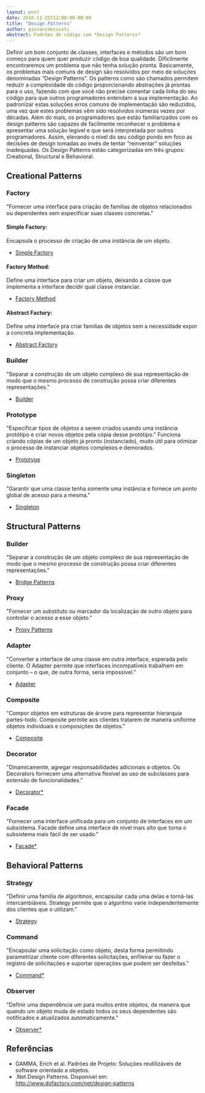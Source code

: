 ```yaml
---
layout: post
date: 2016-11-25T12:00:00-00:00
title: "Design Patterns"
author: giovanidecusati
abstract: Padrões de código com *Design Patterns*
---
```

Definir um bom conjunto de classes, interfaces e métodos são um bom começo para quem quer produzir código de boa qualidade. Dificilmente encontraremos um problema que não tenha solução pronta. Basicamente, os problemas mais comuns de design são resolvidos por meio de soluções denominadas “Design Patterns”. Os patterns como são chamados permitem reduzir a complexidade do código proporcionando abstrações já prontas para o uso, fazendo com que você não precise comentar cada linha do seu código para que outros programadores entendam a sua implementação. Ao padronizar estas soluções erros comuns de implementação são reduzidos, uma vez que estes problemas vêm sido resolvidos inúmeras vezes por décadas. Além do mais, os programadores que estão familiarizados com os design patterns são capazes de facilmente reconhecer o problema e apresentar uma solução legível e que será interpretada por outros programadores. Assim, elevando o nível do seu código pondo em foco as decisões de design tomadas ao invés de tentar “reinventar” soluções inadequadas. Os Design Patterns estão categorizadas em três grupos: Creational, Structural e Behavioral.

## Creational Patterns
### Factory
"Fornecer uma interface para criação de famílias de objetos relacionados ou dependentes sem especificar suas classes concretas."
#### Simple Factory: 
Encapsula o processo de criação de uma instância de um objeto.
* <a href="https://github.com/fabriciorissetto/design-patterns-examples/1. Creational Patterns/Simple Factory">Simple Factory</a>
#### Factory Method: 
Define uma interface para criar um objeto, deixando a classe que implementa a interface decidir qual classe instanciar.
* <a href="https://github.com/fabriciorissetto/design-patterns-examples/1. Creational Patterns/Factory Method">Factory Method</a>
#### Abstract Factory: 
Define uma interface pra criar familias de objetos sem a necessidade expor a concreta implementação. 
* <a href="https://github.com/fabriciorissetto/design-patterns-examples/1. Creational Patterns/Abstract Factory">Abstract Factory</a>

### Builder
"Separar a construção de um objeto complexo de sua representação de modo que o mesmo processo de construção possa criar diferentes representações."
* <a href="https://github.com/fabriciorissetto/design-patterns-examples/1. Creational Patterns/Builder Pattern">Builder</a>

### Prototype
"Especificar tipos de objetos a serem criados usando uma instância protótipo e criar novos objetos pela cópia desse protótipo."
Funciona criando cópias de um objeto já pronto (instanciado), muito útil para otimizar o processo de instanciar objetos complexos e demorados.  
* <a href="https://github.com/fabriciorissetto/design-patterns-examples/1. Creational Patterns/Prototype Pattern">Prototype</a>

### Singleton
"Garantir que uma classe tenha somente uma instância e fornece um ponto global de acesso para a mesma." 
* <a href="https://github.com/fabriciorissetto/design-patterns-examples/1. Creational Patterns/Singleton Pattern">Singleton</a>

## Structural Patterns
### Builder
"Separar a construção de um objeto complexo de sua representação de modo que o mesmo processo de construção possa criar diferentes representações."
* <a href="https://github.com/fabriciorissetto/design-patterns-examples/2. Structural Patterns/Bridge Pattern">Bridge Patterns</a>

### Proxy
"Fornecer um substituto ou marcador da localização de outro objeto para controlar o acesso a esse objeto."
* <a href="https://github.com/fabriciorissetto/design-patterns-examples/2. Structural Patterns/Proxy Pattern">Proxy Patterns</a>

### Adapter
"Converter a interface de uma classe em outra interface, esperada pelo cliente. O Adapter permite que interfaces incompatíveis trabalhem em conjunto – o que, de outra forma, seria impossível."
 * <a href="https://github.com/fabriciorissetto/design-patterns-examples/2. Structural Patterns/Adapter">Adapter</a>

### Composite
“Compor objetos em estruturas de árvore para representar hierarquia partes-todo. Composite permite aos clientes tratarem de maneira uniforme objetos individuais e composições de objetos.”
 * <a href="http://www.codeproject.com/Articles/185797/Composite-Design-Pattern">Composite</a>

### Decorator
"Dinamicamente, agregar responsabilidades adicionais a objetos. Os Decorators fornecem uma alternativa flexível ao uso de subclasses para extensão de funcionalidades."
 * <a href="http://www.dofactory.com/net/decorator-design-pattern">Decorator*</a>

### Facade
"Fornecer uma interface unificada para um conjunto de interfaces em um subsistema. Facade define uma interface de nível mais alto que torna o subsistema mais fácil de ser usado."
 * <a href="http://www.dofactory.com/net/facade-design-pattern">Facade*</a>

## Behavioral Patterns
### Strategy
"Definir uma família de algoritmos, encapsular cada uma delas e torná-las intercambiáveis. Strategy permite que o algoritmo varie independentemente dos clientes que o utilizam."
 * <a href="https://github.com/fabriciorissetto/design-patterns-examples/3. Behavioral Patterns/Strategy Pattern">Strategy</a>

### Command
"Encapsular uma solicitação como objeto, desta forma permitindo parametrizar cliente com diferentes solicitações, enfileirar ou fazer o registro de solicitações e suportar operações que podem ser desfeitas."
 * <a href="http://www.dofactory.com/net/command-design-pattern">Command*</a>

### Observer
"Definir uma dependência um para muitos entre objetos, de maneira que quando um objeto muda de estado todos os seus dependentes são notificados e atualizados automaticamente."
 * <a href="http://www.dofactory.com/net/observer-design-pattern">Observer*</a>

## Referências
 * GAMMA, Erich et al. Padrões de Projeto: Soluções reutilizáveis de software orientado a objetos.
 * .Net Design Patterns. Disponível em: <http://www.dofactory.com/net/design-patterns>